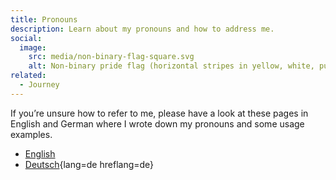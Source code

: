 ```yaml
---
title: Pronouns
description: Learn about my pronouns and how to address me.
social:
  image:
    src: media/non-binary-flag-square.svg
    alt: Non-binary pride flag (horizontal stripes in yellow, white, purple, black).
related:
  - Journey
---
```


If you’re unsure how to refer to me, please have a look at these pages in English and German where I wrote down my pronouns and some usage examples.

- [English](pronouns/en.md)
- [Deutsch](pronouns/de.md){lang=de hreflang=de}
